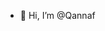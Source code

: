 - 👋 Hi, I’m @Qannaf


<!---
Qannaf/Qannaf is a ✨ special ✨ repository because its `README.md` (this file) appears on your GitHub profile.
You can click the Preview link to take a look at your changes.
--->
